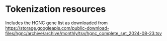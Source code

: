 # Tokenization resources

Includes the HGNC gene list as downloaded from <https://storage.googleapis.com/public-download-files/hgnc/archive/archive/monthly/tsv/hgnc_complete_set_2024-08-23.tsv>
